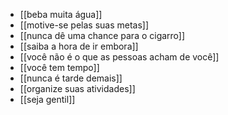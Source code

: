 - [[beba muita água]]
- [[motive-se pelas suas metas]]
- [[nunca dê uma chance para o cigarro]]
- [[saiba a hora de ir embora]]
- [[você não é o que as pessoas acham de você]]
- [[você tem tempo]]
- [[nunca é tarde demais]]
- [[organize suas atividades]]
- [[seja gentil]]